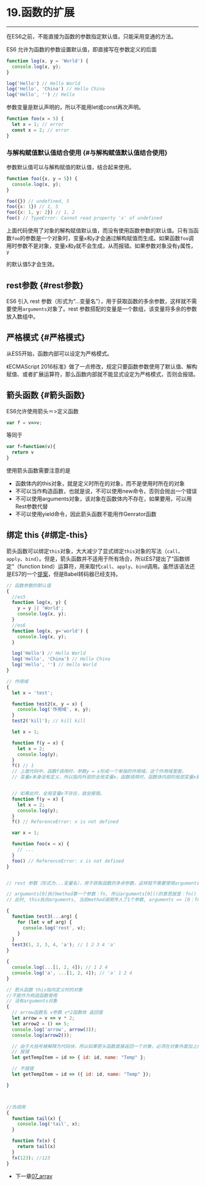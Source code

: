 # 19.函数的扩展

---

在ES6之前，不能直接为函数的参数指定默认值，只能采用变通的方法。

ES6 允许为函数的参数设置默认值，即直接写在参数定义的后面

```js
function log(x, y = 'World') {
  console.log(x, y);
}

log('Hello') // Hello World
log('Hello', 'China') // Hello China
log('Hello', '') // Hello
```

参数变量是默认声明的，所以不能用let或const再次声明。

```js
function foo(x = 5) {
  let x = 1; // error
  const x = 2; // error
}
```

### 与解构赋值默认值结合使用 {#与解构赋值默认值结合使用}

参数默认值可以与解构赋值的默认值，结合起来使用。

```js
function foo({x, y = 5}) {
  console.log(x, y);
}

foo({}) // undefined, 5
foo({x: 1}) // 1, 5
foo({x: 1, y: 2}) // 1, 2
foo() // TypeError: Cannot read property 'x' of undefined
```

上面代码使用了对象的解构赋值默认值，而没有使用函数参数的默认值。只有当函数`foo`的参数是一个对象时，变量`x`和`y`才会通过解构赋值而生成。如果函数`foo`调用时参数不是对象，变量`x`和`y`就不会生成，从而报错。如果参数对象没有`y`属性，`y`

的默认值5才会生效。

## rest参数 {#rest参数}

ES6 引入 rest 参数（形式为“...变量名”），用于获取函数的多余参数，这样就不需要使用`arguments`对象了。rest 参数搭配的变量是一个数组，该变量将多余的参数放入数组中。

## 严格模式 {#严格模式}

从ES5开始，函数内部可以设定为严格模式。

《ECMAScript 2016标准》做了一点修改，规定只要函数参数使用了默认值、解构赋值、或者扩展运算符，那么函数内部就不能显式设定为严格模式，否则会报错。

## 箭头函数 {#箭头函数}

ES6允许使用箭头＝&gt;定义函数

```js
var f = v=>v;
```

等同于

```js
var f=function(v){
  return v
}
```

使用箭头函数需要注意的是

* 函数体内的this对象，就是定义时所在的对象，而不是使用时所在的对象
* 不可以当作构造函数，也就是说，不可以使用new命令，否则会抛出一个错误
* 不可以使用arguments对象，该对象在函数体内不存在，如果要用，可以用Rest参数代替
* 不可以使用yield命令，因此箭头函数不能用作Genrator函数

## 绑定 this {#绑定-this}

箭头函数可以绑定`this`对象，大大减少了显式绑定`this`对象的写法（`call`、`apply`、`bind`）。但是，箭头函数并不适用于所有场合，所以ES7提出了“函数绑定”（function bind）运算符，用来取代`call`、`apply`、`bind`调用。虽然该语法还是ES7的一个[提案](https://github.com/zenparsing/es-function-bind)，但是Babel转码器已经支持。


```js
// 函数参数的默认值
{
  //es5
  function log(x, y) {
    y = y || 'World';
    console.log(x, y);
  }
  //es6
  function log(x, y='world') {
    console.log(x, y);
  }

  log('Hello') // Hello World
  log('Hello', 'China') // Hello China
  log('Hello', '') // Hello World
}

// 作用域
{
  let x = 'test';

  function test2(x, y = x) {
    console.log('作用域', x, y);
  }
  test2('kill'); // kill kill

  let x = 1;

  function f(y = x) {
    let x = 2;
    console.log(y);
  }
  f() // 1
  // 上面代码中，函数f调用时，参数y = x形成一个单独的作用域。这个作用域里面，
  // 变量x本身没有定义，所以指向外层的全局变量x。函数调用时，函数体内部的局部变量x影响不到默认值变量x。


  // 如果此时，全局变量x不存在，就会报错。
  function f(y = x) {
    let x = 2;
    console.log(y);
  }
  f() // ReferenceError: x is not defined

  var x = 1;

  function foo(x = x) {
    // ...
  }
  foo() // ReferenceError: x is not defined
}


// rest 参数（形式为...变量名），用于获取函数的多余参数，这样就不需要使用arguments对象了

// arguments[0]执行method第一个参数：fn, 所以arguments[0]()的意思就是：fn() 。
// 此时, this执向arguments, 当前method调用传人了1个参数, arguments => [0：fn，callee: fn, length: 1]

{
  function test3(...arg) {
    for (let v of arg) {
      console.log('rest', v);
    }
  }
  test3(1, 2, 3, 4, 'a'); // 1 2 3 4 'a'
}

{
  console.log(...[1, 2, 4]); // 1 2 4
  console.log('a', ...[1, 2, 4]); // 'a' 1 2 4
}

// 箭头函数 this指向定义时的对象
//不能作为构造函数使用
// 没有arguments对象
{
  // arrow函数名 v参数 v*2函数体 返回值
  let arrow = v => v * 2;
  let arrow2 = () => 5;
  console.log('arrow', arrow(3));
  console.log(arrow2());

  // 由于大括号被解释为代码块，所以如果箭头函数直接返回一个对象，必须在对象外面加上括号，否则会报错。
  // 报错
  let getTempItem = id => { id: id, name: "Temp" };

  // 不报错
  let getTempItem = id => ({ id: id, name: "Temp" });

}



//伪调用
{
  function tail(x) {
    console.log('tail', x);
  }

  function fx(x) {
    return tail(x)
  }
  fx(123); //123
}

```

* 下一章[07_array](https://github.com/oorzc/study-js/blob/master/es6_note/07_array/00.md)
